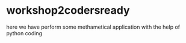 # workshop2codersready
here we have perform some methametical application with the help of python coding 
